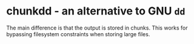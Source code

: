 # chunkdd - an alternative to GNU `dd`
The main difference is that the output is stored in chunks.
This works for bypassing filesystem constraints when storing large files.
